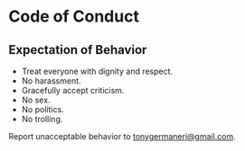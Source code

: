 # Code of Conduct

## Expectation of Behavior

* Treat everyone with dignity and respect.
* No harassment.
* Gracefully accept criticism.
* No sex.
* No politics.
* No trolling.

Report unacceptable behavior to tonygermaneri@gmail.com.
